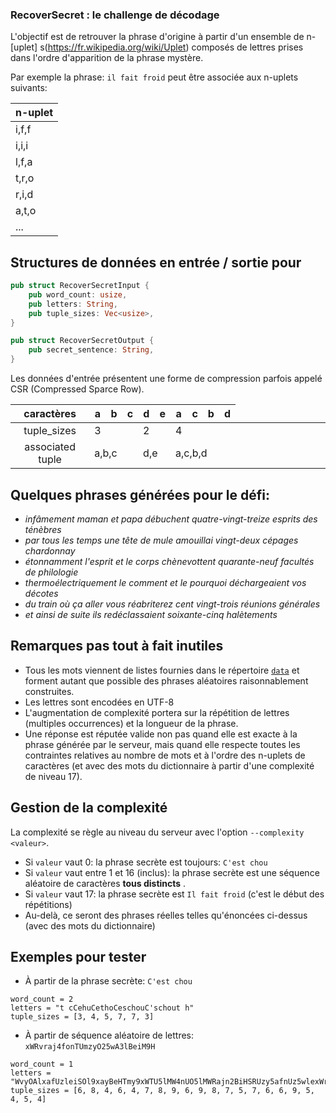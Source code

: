 ### RecoverSecret : le challenge de décodage

L'objectif est de retrouver la phrase d'origine à partir d'un ensemble de n-[uplet]
s(https://fr.wikipedia.org/wiki/Uplet) composés de lettres prises dans l'ordre d'apparition de la phrase mystère.

Par exemple la phrase: ```il fait froid``` peut être associée aux n-uplets suivants:

| n-uplet |
|---------|
| i,f,f   |
| i,i,i   |
| l,f,a   |
| t,r,o   |
| r,i,d   |
| a,t,o   |
| ...     |

## Structures de données en entrée / sortie pour

```rust
pub struct RecoverSecretInput {
    pub word_count: usize,
    pub letters: String,
    pub tuple_sizes: Vec<usize>,
}

pub struct RecoverSecretOutput {
    pub secret_sentence: String,
}
```

Les données d'entrée présentent une forme de compression parfois appelé CSR (Compressed Sparce Row).

|                                            caractères                                            | a   | b   | c   | d   | e   | a   | c   | b   | d   |
|:------------------------------------------------------------------------------------------------:|-----|-----|-----|-----|-----|-----|-----|-----|-----|
|                                           tuple_sizes                                            | 3   |     |     | 2   |     | 4   |     |     |     |
| associated tuple   <td colspan=3> a,b,c</td> <td colspan=2> d,e</td> <td colspan=4> a,c,b,d</td> |

## Quelques phrases générées pour le défi:

* *infâmement maman et papa débuchent quatre\-vingt\-treize esprits des ténèbres*
* *par tous les temps une tête de mule amouillai vingt\-deux cépages chardonnay*
* *étonnamment l'esprit et le corps chènevottent quarante\-neuf facultés de philologie*
* *thermoélectriquement le comment et le pourquoi déchargeaient vos décotes*
* *du train où ça aller vous réabriterez cent vingt\-trois réunions générales*
* *et ainsi de suite ils redéclassaient soixante\-cinq halètements*

## Remarques pas tout à fait inutiles

* Tous les mots viennent de listes fournies dans le répertoire [`data`](data) et forment autant que possible des phrases
  aléatoires raisonnablement construites.
* Les lettres sont encodées en UTF-8
* L'augmentation de complexité portera sur la répétition de lettres (multiples occurrences) et la longueur de la phrase.
* Une réponse est réputée valide non pas quand elle est exacte à la phrase générée par le serveur, mais quand elle
  respecte toutes les contraintes relatives au nombre de mots et à l'ordre des n-uplets de caractères (et avec des mots
  du dictionnaire à partir d'une complexité de niveau 17).

## Gestion de la complexité

La complexité se règle au niveau du serveur avec l'option `--complexity <valeur>`.

* Si `valeur` vaut 0: la phrase secrète est toujours: `C'est chou`
* Si `valeur` vaut entre 1 et 16 (inclus): la phrase secrète est une séquence aléatoire de caractères **tous distincts**
  .
* Si `valeur` vaut 17: la phrase secrète est `Il fait froid` (c'est le début des répétitions)
* Au-delà, ce seront des phrases réelles telles qu'énoncées ci-dessus (avec des mots du dictionnaire)

## Exemples pour tester

* À partir de la phrase secrète: `C'est chou`
```
word_count = 2
letters = "t cCehuCethoCeschouC'schout h"
tuple_sizes = [3, 4, 5, 7, 7, 3]
```

* À partir de séquence aléatoire de lettres: `xWRvraj4fonTUmzyO25wA3lBeiM9H`

```
word_count = 1
letters = "WvyOAlxafUzleiSOl9xayBeHTmy9xWTU5lMW4nUO5lMWRajn2BiHSRUzy5afnUz5wlexWrm5wlBWr4mAlBrUmzHxTUzwlHrfTwBeSRmzlMSRfoUOAe9S4oUiraOiramzM5w3l"
tuple_sizes = [6, 8, 4, 6, 4, 7, 8, 9, 6, 9, 8, 7, 5, 7, 6, 6, 9, 5, 4, 5, 4]
```
